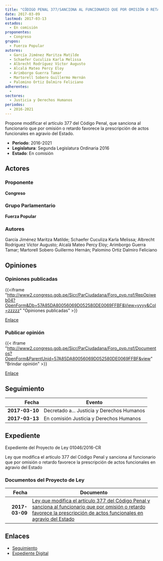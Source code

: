 ```yaml
---
title: "CÓDIGO PENAL 377/SANCIONA AL FUNCIONARIO QUE POR OMISIÓN O RETARDO FAVORECE LA PRESCRIPCIÓN DE ACTOS FUNCIONALES EN AGRAVIO DEL ESTADO"
date: 2017-03-09
lastmod: 2017-03-13
estados: 
  - En comisión
proponentes: 
  - Congreso
grupos: 
  - Fuerza Popular
autores: 
  - García Jiménez Maritza Matilde
  - Schaefer Cuculiza Karla Melissa
  - Albrecht Rodríguez Víctor Augusto
  - Alcalá Mateo Percy Eloy
  - Arimborgo Guerra Tamar
  - Martorell Sobero Guillermo Hernán
  - Palomino Ortiz Dalmiro Feliciano
adherentes: 
  - 
sectores: 
  - Justicia y Derechos Humanos
periodos: 
  - 2016-2021
---
```


Propone modificar el artículo 377 del Código Penal, que sanciona al funcionario que por omisión o retardo favorece la prescripción de actos funcionales en agravio del Estado.

- **Periodo**: 2016-2021
- **Legislatura**: Segunda Legislatura Ordinaria 2016
- **Estado**: En comisión

## Actores

### Proponente

**Congreso**

### Grupo Parlamentario

**Fuerza Popular**

### Autores

García Jiménez Maritza Matilde; Schaefer Cuculiza Karla Melissa; Albrecht Rodríguez Víctor Augusto; Alcalá Mateo Percy Eloy; Arimborgo Guerra Tamar; Martorell Sobero Guillermo Hernán; Palomino Ortiz Dalmiro Feliciano


## Opiniones

### Opiniones publicadas

{{<iframe "http://www2.congreso.gob.pe/Sicr/ParCiudadana/Foro_pvp.nsf/RepOpiweb04?OpenForm&Db=57A85DA80056069D052580DE0069FFBF&View=yyyy&Col=zzzzz" "Opiniones publicadas" >}}

[Enlace](http://www2.congreso.gob.pe/Sicr/ParCiudadana/Foro_pvp.nsf/RepOpiweb04?OpenForm&Db=57A85DA80056069D052580DE0069FFBF&View=yyyy&Col=zzzzz)
### Publicar opinión

{{< iframe "http://www2.congreso.gob.pe/Sicr/ParCiudadana/Foro_pvp.nsf/Documentos?OpenForm&ParentUnid=57A85DA80056069D052580DE0069FFBF&view" "Brindar opinión" >}}

[Enlace](http://www2.congreso.gob.pe/Sicr/ParCiudadana/Foro_pvp.nsf/Documentos?OpenForm&ParentUnid=57A85DA80056069D052580DE0069FFBF&view)

## Seguimiento

| Fecha | Evento |
|------:|--------|
| **2017-03-10** | Decretado a... Justicia y Derechos Humanos|
| **2017-03-13** | En comisión Justicia y Derechos Humanos|


## Expediente

Expediente del Proyecto de Ley 01046/2016-CR

Ley que modifica el artículo 377 del Código Penal y sanciona al funcionario que por omisión o retardo favorece la prescripción de actos funcionales en agravio del Estado


### Documentos del Proyecto de Ley

| Fecha | Documento |
|------:|--------|
| **2017-03-09** | [Ley que modifica el artículo 377 del Código Penal y sanciona al funcionario que por omisión o retardo favorece la prescripción de actos funcionales en agravio del Estado](http://www.leyes.congreso.gob.pe/Documentos/2016_2021/Proyectos_de_Ley_y_de_Resoluciones_Legislativas/PL0104620170309.pdf) |

## Enlaces 

- [Seguimiento](http://www2.congreso.gob.pe/Sicr/TraDocEstProc/CLProLey2016.nsf/f7fff46988ca05b1052578e100829cc7/d5a964a8e5b90621052580de006bedea?OpenDocument)
- [Expediente Digital](http://www2.congreso.gob.pe/Sicr/TraDocEstProc/CLProLey2016.nsf/f7fff46988ca05b1052578e100829cc7/d5a964a8e5b90621052580de006bedea?OpenDocument&Click=05257FB7005EB655.eb71d0cf91d8294e05256cdf006b5706/$Body/0.1C6C)
